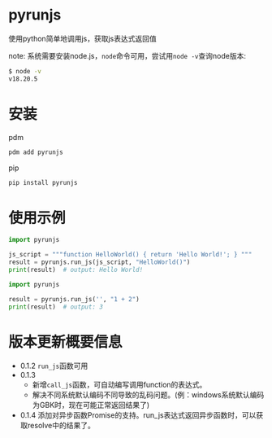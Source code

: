 # pyrunjs

使用python简单地调用js，获取js表达式返回值

note: 系统需要安装node.js，`node`命令可用，尝试用`node -v`查询node版本:
```bash
$ node -v 
v18.20.5
```

# 安装

pdm

```bash
pdm add pyrunjs
```

pip

```bash
pip install pyrunjs
```

# 使用示例

```python
import pyrunjs

js_script = """function HelloWorld() { return 'Hello World!'; } """
result = pyrunjs.run_js(js_script, "HelloWorld()")
print(result)  # output: Hello World!
```

```python
import pyrunjs

result = pyrunjs.run_js('', "1 + 2")
print(result)  # output: 3
```

# 版本更新概要信息

* 0.1.2 `run_js`函数可用
* 0.1.3  
  * 新增`call_js`函数，可自动编写调用function的表达式。
  * 解决不同系统默认编码不同导致的乱码问题。(例：windows系统默认编码为GBK时，现在可能正常返回结果了)
* 0.1.4 添加对异步函数Promise的支持。run_js表达式返回异步函数时，可以获取resolve中的结果了。
